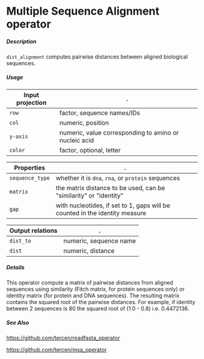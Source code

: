 # Multiple Sequence Alignment operator

##### Description

`dist_alignment` computes pairwise distances between aligned biological sequences.

##### Usage

Input projection|.
---|---
`row`        |  factor, sequence names/IDs
`col`        |  numeric, position
`y-axis`        |  numeric, value corresponding to amino or nucleic acid
`color`        |  factor, optional, letter

Properties|.
---|---
`sequence_type` | whether it is `dna`, `rna`, or `protein` sequences
`matrix` | the matrix distance to be used, can be "similarity" or "identity"
`gap` | with nucleotides, if set to 1, gaps will be counted in the identity measure

Output relations|.
---|---
`dist_to`        | numeric, sequence name
`dist`        | numeric, distance

##### Details

This operator compute a matrix of pairwise distances from aligned sequences using similarity (Fitch matrix, for protein sequences only) or identity matrix (for protein and DNA sequences). The resulting matrix contains the squared root of the pairwise distances. For example, if identity between 2 sequences is 80 the squared root of (1.0 - 0.8) i.e. 0.4472136.

##### See Also

https://github.com/tercen/readfasta_operator

https://github.com/tercen/msa_operator
